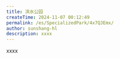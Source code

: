 ```yaml
---
title: 滨水公园
createTime: 2024-11-07 00:12:49
permalink: /es/SpecializedPark/4x7QJEmx/
author: sunshang-hl
description: xxxx
---
```


xxxx